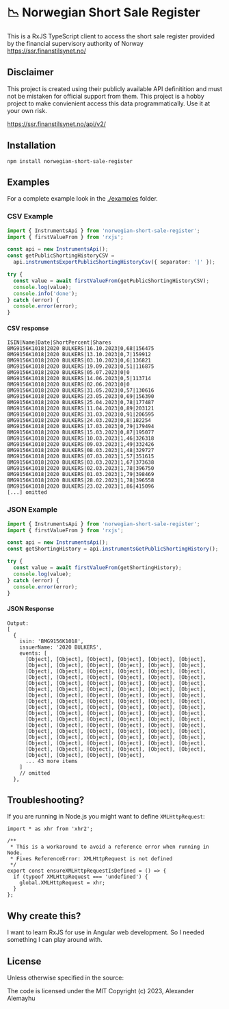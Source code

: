 # 📉 Norwegian Short Sale Register

This is a RxJS TypeScript client to access the short sale register provided by the financial supervisory authority of Norway
https://ssr.finanstilsynet.no/

## Disclaimer

This project is created using their publicly available API definitition and must not be mistaken for
official support from them. This project is a hobby project to make convienient access this data
programmatically. Use it at your own risk.

https://ssr.finanstilsynet.no/api/v2/


## Installation

```
npm install norwegian-short-sale-register
```

## Examples

For a complete example look in the [./examples](./examples/) folder.

### CSV Example

```typescript
import { InstrumentsApi } from 'norwegian-short-sale-register';
import { firstValueFrom } from 'rxjs';

const api = new InstrumentsApi();
const getPublicShortingHistoryCSV =
  api.instrumentsExportPublicShortingHistoryCsv({ separator: '|' });

try {
  const value = await firstValueFrom(getPublicShortingHistoryCSV);
  console.log(value);
  console.info('done');
} catch (error) {
  console.error(error);
}
```

#### CSV response

```
ISIN|Name|Date|ShortPercent|Shares
BMG9156K1018|2020 BULKERS|16.10.2023|0,68|156475
BMG9156K1018|2020 BULKERS|13.10.2023|0,7|159912
BMG9156K1018|2020 BULKERS|03.10.2023|0,6|136821
BMG9156K1018|2020 BULKERS|19.09.2023|0,51|116875
BMG9156K1018|2020 BULKERS|05.07.2023|0|0
BMG9156K1018|2020 BULKERS|14.06.2023|0,5|113714
BMG9156K1018|2020 BULKERS|02.06.2023|0|0
BMG9156K1018|2020 BULKERS|31.05.2023|0,57|130616
BMG9156K1018|2020 BULKERS|23.05.2023|0,69|156390
BMG9156K1018|2020 BULKERS|25.04.2023|0,78|177487
BMG9156K1018|2020 BULKERS|11.04.2023|0,89|203121
BMG9156K1018|2020 BULKERS|31.03.2023|0,91|206595
BMG9156K1018|2020 BULKERS|24.03.2023|0,8|182254
BMG9156K1018|2020 BULKERS|17.03.2023|0,79|179494
BMG9156K1018|2020 BULKERS|15.03.2023|0,87|195077
BMG9156K1018|2020 BULKERS|10.03.2023|1,46|326318
BMG9156K1018|2020 BULKERS|09.03.2023|1,49|332426
BMG9156K1018|2020 BULKERS|08.03.2023|1,48|329727
BMG9156K1018|2020 BULKERS|07.03.2023|1,57|351615
BMG9156K1018|2020 BULKERS|03.03.2023|1,67|373638
BMG9156K1018|2020 BULKERS|02.03.2023|1,78|396750
BMG9156K1018|2020 BULKERS|01.03.2023|1,79|398469
BMG9156K1018|2020 BULKERS|28.02.2023|1,78|396558
BMG9156K1018|2020 BULKERS|23.02.2023|1,86|415096
[...] omitted
```

### JSON Example

```typescript
import { InstrumentsApi } from 'norwegian-short-sale-register';
import { firstValueFrom } from 'rxjs';

const api = new InstrumentsApi();
const getShortingHistory = api.instrumentsGetPublicShortingHistory();

try {
  const value = await firstValueFrom(getShortingHistory);
  console.log(value);
} catch (error) {
  console.error(error);
}
```

#### JSON Response

```
Output:
[
  {
    isin: 'BMG9156K1018',
    issuerName: '2020 BULKERS',
    events: [
      [Object], [Object], [Object], [Object], [Object], [Object],
      [Object], [Object], [Object], [Object], [Object], [Object],
      [Object], [Object], [Object], [Object], [Object], [Object],
      [Object], [Object], [Object], [Object], [Object], [Object],
      [Object], [Object], [Object], [Object], [Object], [Object],
      [Object], [Object], [Object], [Object], [Object], [Object],
      [Object], [Object], [Object], [Object], [Object], [Object],
      [Object], [Object], [Object], [Object], [Object], [Object],
      [Object], [Object], [Object], [Object], [Object], [Object],
      [Object], [Object], [Object], [Object], [Object], [Object],
      [Object], [Object], [Object], [Object], [Object], [Object],
      [Object], [Object], [Object], [Object], [Object], [Object],
      [Object], [Object], [Object], [Object], [Object], [Object],
      [Object], [Object], [Object], [Object], [Object], [Object],
      [Object], [Object], [Object], [Object], [Object], [Object],
      [Object], [Object], [Object], [Object], [Object], [Object],
      [Object], [Object], [Object], [Object],
      ... 43 more items
    ]
    // omitted
  },
```

## Troubleshooting?

If you are running in Node.js you might want to define `XMLHttpRequest`:

```
import * as xhr from 'xhr2';

/**
 * This is a workaround to avoid a reference error when running in Node.
 * Fixes ReferenceError: XMLHttpRequest is not defined
 */
export const ensureXMLHttpRequestIsDefined = () => {
  if (typeof XMLHttpRequest === 'undefined') {
    global.XMLHttpRequest = xhr;
  }
};

```

## Why create this?

I want to learn RxJS for use in Angular web development. So I needed something I can play around with.

## License

Unless otherwise specified in the source:

The code is licensed under the MIT Copyright (c) 2023, Alexander Alemayhu

